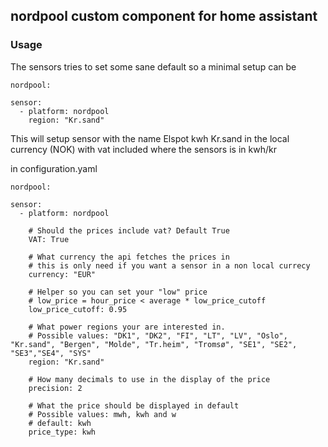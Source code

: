 ## nordpool custom component for home assistant

### Usage

The sensors tries to set some sane default so a minimal setup can be

```
nordpool:

sensor:
  - platform: nordpool
    region: "Kr.sand"
```
This will setup sensor with the name Elspot kwh Kr.sand in the local currency (NOK) with vat included where the sensors is in kwh/kr


in configuration.yaml

```
nordpool:

sensor:
  - platform: nordpool

    # Should the prices include vat? Default True
    VAT: True

    # What currency the api fetches the prices in
    # this is only need if you want a sensor in a non local currecy
    currency: "EUR"

    # Helper so you can set your "low" price
    # low_price = hour_price < average * low_price_cutoff
    low_price_cutoff: 0.95

    # What power regions your are interested in.
    # Possible values: "DK1", "DK2", "FI", "LT", "LV", "Oslo", "Kr.sand", "Bergen", "Molde", "Tr.heim", "Tromsø", "SE1", "SE2", "SE3","SE4", "SYS"
    region: "Kr.sand"

    # How many decimals to use in the display of the price
    precision: 2 

    # What the price should be displayed in default
    # Possible values: mwh, kwh and w
    # default: kwh
    price_type: kwh
      
```
